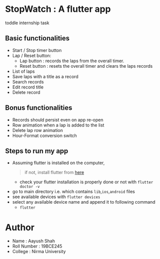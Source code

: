 # StopWatch : A flutter app
toddle internship task

## Basic functionalities
-  Start / Stop timer button
-  Lap / Reset button:
	-  Lap button : records the laps from the overall timer.
	-  Reset button : resets the overall timer and clears the laps
records
-  List of laps
-  Save laps with a title as a record
-  Search records
-  Edit record title
-  Delete record

## Bonus functionalities
-  Records should persist even on app re-open
-  Row animation when a lap is added to the list
-  Delete lap row animation
-  Hour-Format conversion switch

## Steps to run my app
- Assuming flutter is installed on the computer, 
	> if not, install flutter from [here](https://docs.flutter.dev/get-started/install)
	- check your flutter installation is properly done or not with `flutter doctor -v`
- go to main directory i.e. which contains `lib`,`ios`,`android` files
- see available devices with `flutter devices`
- select any available device name and append it to following command
	- `flutter`


# Author
- Name : Aayush Shah
- Roll Number : 19BCE245
- College : Nirma University